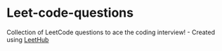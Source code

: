 # Leet-code-questions
Collection of LeetCode questions to ace the coding interview! - Created using [LeetHub](https://github.com/QasimWani/LeetHub)
